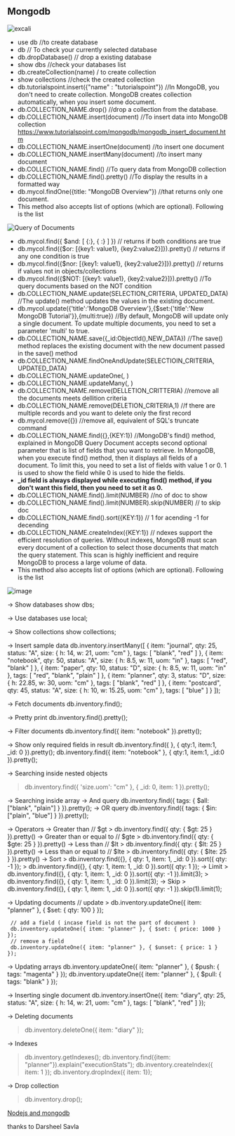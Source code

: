## Mongodb

![excali](https://user-images.githubusercontent.com/63317955/125098955-25293900-e0f5-11eb-970d-62d7ca54ddb7.png)

- use db //to create database
- db // To check your currently selected database
- db.dropDatabase()  // drop a existing database
- show dbs //check your databases list
- db.createCollection(name) / to create collection
- show collections //check the created collection
- db.tutorialspoint.insert({"name" : "tutorialspoint"}) //In MongoDB, you don't need to create collection. MongoDB creates collection automatically, when you insert some document.
- db.COLLECTION_NAME.drop()  //drop a collection from the database.
- db.COLLECTION_NAME.insert(document) //To insert data into MongoDB collection  https://www.tutorialspoint.com/mongodb/mongodb_insert_document.htm
- db.COLLECTION_NAME.insertOne(document) //to insert one document
- db.COLLECTION_NAME.insertMany(document) //to insert many document
- db.COLLECTION_NAME.find()  //To query data from MongoDB collection
- db.COLLECTION_NAME.find().pretty()  //To display the results in a formatted way
- db.mycol.findOne({title: "MongoDB Overview"}) //that returns only one document.  
- This method also accepts list of options (which are optional). Following is the list
  
![Query of Documents](https://user-images.githubusercontent.com/63317955/123526246-22414800-d6f4-11eb-9c74-0e1737f3605b.png)
	

-   db.mycol.find({ $and: [ {<key1>:<value1>}, { <key2>:<value2>} ] }) // returns if both conditions are true
-   db.mycol.find({$or: [{key1: value1}, {key2:value2}]}).pretty() // returns if any one condition is true
-   db.mycol.find({$nor: [{key1: value1}, {key2:value2}]}).pretty() // returns if values not in objects/collections
-   db.mycol.find({$NOT: [{key1: value1}, {key2:value2}]}).pretty() //To query documents based on the NOT condition
-   db.COLLECTION_NAME.update(SELECTION_CRITERIA, UPDATED_DATA) //The update() method updates the values in the existing document.
-   db.mycol.update({'title':'MongoDB Overview'},{$set:{'title':'New MongoDB Tutorial'}},{multi:true}) //By default, MongoDB will update only a single document. To update multiple documents, you need to set a parameter 'multi' to true.
-   db.COLLECTION_NAME.save({\_id:ObjectId(),NEW_DATA}) //The save() method replaces the existing document with the new document passed in the save() method
-   db.COLLECTION_NAME.findOneAndUpdate(SELECTIOIN_CRITERIA, UPDATED_DATA)
-   db.COLLECTION_NAME.updateOne(<filter>, <update>)
-   db.COLLECTION_NAME.updateMany(<filter>, <update>)
-   db.COLLECTION_NAME.remove(DELLETION_CRITTERIA) //remove all the documents meets dellition criteria
-   db.COLLECTION_NAME.remove(DELETION_CRITERIA,1) //f there are multiple records and you want to delete only the first record
-   db.mycol.remove({}) //remove all, equivalent of SQL's truncate command
-   db.COLLECTION_NAME.find({},{KEY:1}) //MongoDB's find() method, explained in MongoDB Query Document accepts second optional parameter that is list of fields that you want to retrieve. In MongoDB, when you execute find() method, then it displays all fields of a document. To limit this, you need to set a list of fields with value 1 or 0. 1 is used to show the field while 0 is used to hide the fields.
-   **\_id field is always displayed while executing find() method, if you don't want this field, then you need to set it as 0.**
-   db.COLLECTION_NAME.find().limit(NUMBER) //no of doc to show
-   db.COLLECTION_NAME.find().limit(NUMBER).skip(NUMBER) // to skip doc
-   db.COLLECTION_NAME.find().sort({KEY:1}) // 1 for acending -1 for decending
-   db.COLLECTION_NAME.createIndex({KEY:1}) // ndexes support the efficient resolution of queries. Without indexes, MongoDB must scan every document of a collection to select those documents that match the query statement. This scan is highly inefficient and require MongoDB to process a large volume of data.
- This method also accepts list of options (which are optional). Following is the list 

		
![image](https://user-images.githubusercontent.com/63317955/123527436-2c1b7900-d6fd-11eb-8dcd-9a6e72acc12a.png)
		
 
 -> Show databases
 show dbs;
 
 -> Use databases
 use local;
 
 -> Show collections
 show collections;
 
 -> Insert sample data
 db.inventory.insertMany([
     { item: "journal", qty: 25, status: "A", size: { h: 14, w: 21, uom: "cm" }, tags: [ "blank", "red" ] },
     { item: "notebook", qty: 50, status: "A", size: { h: 8.5, w: 11, uom: "in" }, tags: [ "red", "blank" ] },
     { item: "paper", qty: 10, status: "D", size: { h: 8.5, w: 11, uom: "in" }, tags: [ "red", "blank", "plain" ] },
     { item: "planner", qty: 3, status: "D", size: { h: 22.85, w: 30, uom: "cm" }, tags: [ "blank", "red" ] },
     { item: "postcard", qty: 45, status: "A", size: { h: 10, w: 15.25, uom: "cm" }, tags: [ "blue" ] }
 ]);
 
 -> Fetch documents
 db.inventory.find();
 
 -> Pretty print
 db.inventory.find().pretty();
 
 -> Filter documents
 db.inventory.find({ item: "notebook"  }).pretty();
 
 -> Show only required fields in result
 db.inventory.find({ }, { qty:1, item:1, _id: 0 }).pretty();
 db.inventory.find({ item: "notebook"  }, { qty:1, item:1, _id:0 }).pretty();
 
 -> Searching inside nested objects
 > db.inventory.find({ 'size.uom': "cm" }, { _id: 0, item: 1 }).pretty();
 
 -> Searching inside array
     -> And query
         db.inventory.find({ tags: { $all: ["blank", "plain"] } }).pretty();
     -> OR query
         db.inventory.find({ tags: { $in: ["plain", "blue"] } }).pretty();
 
 -> Operators 
    -> Greater than // $gt
         > db.inventory.find({ qty: { $gt: 25 }  }).pretty()
    -> Greater than or equal to // $gte
         > db.inventory.find({ qty: { $gte: 25 }  }).pretty()
    -> Less than // $lt
         > db.inventory.find({ qty: { $lt: 25 }  }).pretty()
    -> Less than or equal to // $lte
        > db.inventory.find({ qty: { $lte: 25 }  }).pretty()
    -> Sort
         > db.inventory.find({}, { qty: 1, item: 1, _id: 0 }).sort({ qty: -1 });
         > db.inventory.find({}, { qty: 1, item: 1, _id: 0 }).sort({ qty: 1 });
    -> Limit
         > db.inventory.find({}, { qty: 1, item: 1, _id: 0 }).sort({ qty: -1 }).limit(3);
         > db.inventory.find({}, { qty: 1, item: 1, _id: 0 }).limit(3);
    -> Skip
         > db.inventory.find({}, { qty: 1, item: 1, _id: 0 }).sort({ qty: -1 }).skip(1).limit(1);
 
 -> Updating documents
     // update 
     > db.inventory.updateOne({ item: "planner" }, { $set: { qty: 100 } });
 
     // add a field ( incase field is not the part of document )
     db.inventory.updateOne({ item: "planner" }, { $set: { price: 1000 } });
     // remove a field
     db.inventory.updateOne({ item: "planner" }, { $unset: { price: 1 } });
 
 -> Updating arrays
 db.inventory.updateOne({ item: "planner" }, { $push: { tags: "magenta" } });
 db.inventory.updateOne({ item: "planner" }, { $pull: { tags: "blank" } });
 
 -> Inserting single document
 db.inventory.insertOne({ item: "diary", qty: 25, status: "A", size: { h: 14, w: 21, uom: "cm" }, tags: [ "blank", "red" ] });
 
 -> Deleting documents
 > db.inventory.deleteOne({ item: "diary" });
 
 -> Indexes
 > db.inventory.getIndexes();
 > db.inventory.find({item: "planner"}).explain("executionStats");
 > db.inventory.createIndex({ item: 1 });
 > db.inventory.dropIndex({ item: 1});
 
 -> Drop collection
 > db.inventory.drop();


	
[Nodejs and mongodb](https://www.js-tutorials.com/nodejs-tutorial/crud-operations-using-nodejs-express-mongodb-mongoose/)
 

thanks to Darsheel Savla
	
